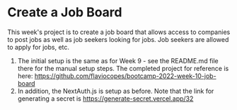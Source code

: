 # Create a Job Board

This week's project is to create a job board that allows access to companies to post jobs as well as job seekers looking for jobs. Job seekers are allowed to apply for jobs, etc.

1. The initial setup is the same as for Week 9 - see the README.md file there for the manual setup steps. The completed project for reference is here: https://github.com/flaviocopes/bootcamp-2022-week-10-job-board
2. In addition, the NextAuth.js is setup as before. Note that the link for generating a secret is https://generate-secret.vercel.app/32
